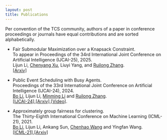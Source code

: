```yaml
---
layout: post
title: Publications
---
```

Per convention of the TCS community, authors of a paper in conference proceedings or journals have equal contributions and are sorted alphabetically.

- Fair Submodular Maximization over a Knapsack Constraint.\
  To appear in Proceedings of the 34rd International Joint Conference on Artificial Intelligence (IJCAI-25), 2025.\
  Lijun Li, [Chenyang Xu](https://chenyang-1995.github.io/), Liuyi Yang, and [Ruilong Zhang](https://ruilong-zhang.github.io/).\
  [\[Arxiv\]](https://arxiv.org/pdf/2505.12126)

- Public Event Scheduling with Busy Agents.\
  Proceedings of the 33rd International Joint Conference on Artificial Intelligence (IJCAI-24), 2024.\
  [Bo Li](https://www4.comp.polyu.edu.hk/~bo2li/), Lijun Li, [Minming Li](https://www.cs.cityu.edu.hk/~minmli/) and [Ruilong Zhang](https://ruilong-zhang.github.io/).\
  [\[IJCAI-24\]](https://arxiv.org/pdf/2404.11879),[\[Arxiv\]](https://arxiv.org/pdf/2404.11879),[\[Video\]](https://cityu.zoom.us/rec/share/K3T_alEyWfRhTotRBRYEHA1v_xG0QnJAaGE_RHGqqETooHLwMoiED8TLeTH3CGok.EK5fzD5zUDHi_5dF?startTime=1728613412000).
  

- Approximately group fairness for clustering.\
  The Thirty-Eighth International Conference on Machine Learning (ICML-21), 2021.\
  [Bo Li](https://www4.comp.polyu.edu.hk/~bo2li/), Lijun Li, Ankang Sun, [Chenhao Wang](https://chenhwang4.github.io/homepage/) and Yingfan Wang.\
  [\[ICML-21\]](http://proceedings.mlr.press/v139/li21j/li21j.pdf),[\[Arxiv\]](https://arxiv.org/pdf/2203.17146)


